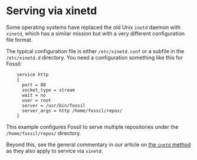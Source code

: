 # Serving via xinetd

Some operating systems have replaced the old Unix `inetd` daemon with
`xinetd`, which has a similar mission but with a very different
configuration file format.

The typical configuration file is either `/etc/xinetd.conf` or a subfile
in the `/etc/xinetd.d` directory. You need a configuration something
like this for Fossil:

        service http
        {
          port = 80
          socket_type = stream
          wait = no
          user = root
          server = /usr/bin/fossil
          server_args = http /home/fossil/repos/
        }

This example configures Fossil to serve multiple repositories under the
`/home/fossil/repos/` directory.

Beyond this, see the general commentary in our article on [the `inetd`
method](./inetd.md) as they also apply to service via `xinetd`.
